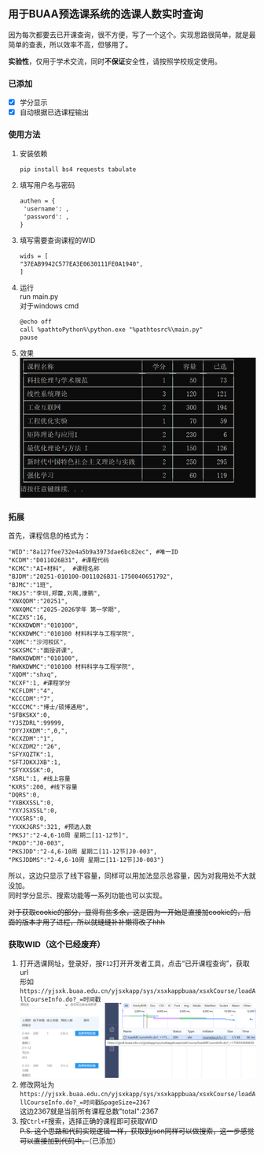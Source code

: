 ## 用于BUAA预选课系统的选课人数实时查询
因为每次都要去已开课查询，很不方便，写了一个这个。实现思路很简单，就是最简单的查表，所以效率不高，但够用了。

**实验性**，仅用于学术交流，同时**不保证**安全性，请按照学校规定使用。
### 已添加 
   - [x] 学分显示
   - [x] 自动根据已选课程输出

### 使用方法
1. 安装依赖

   ```
   pip install bs4 requests tabulate
   ```

3. 填写用户名与密码
   ```
   authen = {
    'username': ,
    'password': ,
   }
   ```
4. 填写需要查询课程的WID
    ```
    wids = [
    "37EAB9942C577EA3E0630111FE0A1940",
    ]
    ```
5. 运行  
   run main.py  
   对于windows cmd
   ```
   @echo off
   call %pathtoPython%\python.exe "%pathtosrc%\main.py"
   pause
   ```
6. 效果  
   ![result](new_result.png)


### 拓展
   首先，课程信息的格式为：
   ```
   "WID":"8a127fee732e4a5b9a3973dae6bc82ec", #唯一ID
   "KCDM":"D011026B31", #课程代码
   "KCMC":"AI+材料",  #课程名称
   "BJDM":"20251-010100-D011026B31-1750040651792",
   "BJMC":"1班",
   "RKJS":"李圳,郑蕾,刘禺,康鹏",
   "XNXQDM":"20251",
   "XNXQMC":"2025-2026学年 第一学期",
   "KCZXS":16,
   "KCKKDWDM":"010100",
   "KCKKDWMC":"010100 材料科学与工程学院",
   "XQMC":"沙河校区",
   "SKXSMC":"面授讲课",
   "RWKKDWDM":"010100",
   "RWKKDWMC":"010100 材料科学与工程学院",
   "XQDM":"shxq",
   "KCXF":1, #课程学分
   "KCFLDM":"4",
   "KCCCDM":"7",
   "KCCCMC":"博士/硕博通用",
   "SFBKSKX":0,
   "YJSZDRL":99999,
   "DYYJXKDM":",0,",
   "KCXZDM":"1",
   "KCXZDM2":"26",
   "SFYXQZTK":1,
   "SFTJDKXJXB":1,
   "SFYXXSSK":0,
   "XSRL":1, #线上容量
   "KXRS":200, #线下容量
   "DQRS":0,
   "YXBKXSSL":0,
   "YXYJSXSSL":0,
   "YXXSRS":0,
   "YXXKJGRS":321, #预选人数
   "PKSJ":"2-4,6-10周 星期二[11-12节]",
   "PKDD":"J0-003",
   "PKSJDD":"2-4,6-10周 星期二[11-12节]J0-003",
   "PKSJDDMS":"2-4,6-10周 星期二[11-12节]J0-003"}
   ```
  所以，这边只显示了线下容量，同样可以用加法显示总容量，因为对我用处不大就没加。  
  同时学分显示、搜索功能等一系列功能也可以实现。

   ~~对于获取cookie的部分，显得有些多余，这是因为一开始是直接加cookie的，后面的版本才用了进程，所以就缝缝补补懒得改了hhh~~

   ### 获取WID（这个已经废弃）
1. 打开选课网址，登录好，按`F12`打开开发者工具，点击“已开课程查询”，获取url  
   形如`https://yjsxk.buaa.edu.cn/yjsxkapp/sys/xsxkappbuaa/xsxkCourse/loadAllCourseInfo.do?_=时间戳`  
   ![url](url.png)
2. 修改网址为  
   `https://yjsxk.buaa.edu.cn/yjsxkapp/sys/xsxkappbuaa/xsxkCourse/loadAllCourseInfo.do?_=时间戳&pageSize=2367`  
   这边2367就是当前所有课程总数"total":2367  
3. 按`Ctrl+F`搜索，选择正确的课程即可获取WID  
~~P.S. 这个思路和代码实现逻辑一样，获取到json同样可以做搜索，这一步感觉可以直接加到代码中。~~（已添加）
   
